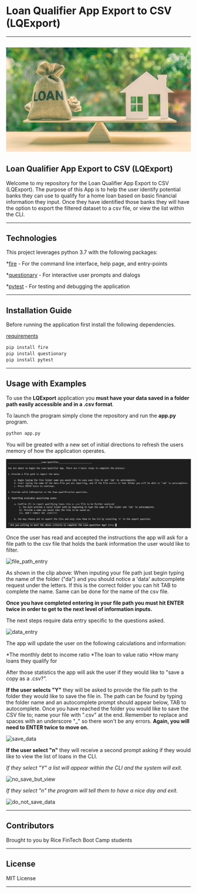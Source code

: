 # Loan Qualifier App Export to CSV (LQExport)
---
![picture](Starter_Code/qualifier/picture/loan_image.png)
---

## Loan Qualifier App Export to CSV (LQExport)

Welcome to my repository for the Loan Qualifier App Export to CSV (LQExport). The purpose of this App is to help the user identify potential banks they can use to qualify for a home loan based on basic financial information they input. Once they have identified those banks they will have the option to export the filtered dataset to a csv file, or view the list within the CLI.

---

## Technologies

This project leverages python 3.7 with the following packages:

*[fire](Starter_Code/qualifier/tests/requirements.txt) - For the command line interface, help page, and entry-points

*[questionary](Starter_Code/qualifier/tests/requirements.txt) - For interactive user prompts and dialogs

*[pytest](Starter_Code/qualifier/tests/requirements.txt) - For testing and debugging the application

---

## Installation Guide

Before running the application first install the following dependencies.

[requirements](Starter_Code/qualifier/tests/requirements.txt)

```python
pip install fire
pip install questionary
pip install pytest
```
---

## Usage with Examples

To use the **LQExport** application you **must have your data saved in a folder path easily accessible and in a .csv format**. 

To launch the program simply clone the repository and run the **app.py** program.
```python
python app.py
```
You will be greated with a new set of initial directions to refresh the users memory of how the application operates. 

![picture](Starter_Code/qualifier/picture/initial_instructions.png)

Once the user has read and accepted the instructions the app will ask for a file path to the csv file that holds the bank information the user would like to filter. 

![file_path_entry](https://user-images.githubusercontent.com/81820892/124321878-0995bf80-db44-11eb-836d-5ddf658793e7.gif)

As shown in the clip above: When inputing your file path just begin typing the name of the folder ("da") and you should notice a 'data' autocomplete request under the letters. If this is the correct folder you can hit TAB to complete the name. Same can be done for the name of the csv file.

**Once you have completed entering in your file path you must hit ENTER twice in order to get to the next level of information inputs.**

The next steps require data entry specific to the questions asked. 

![data_entry](https://user-images.githubusercontent.com/81820892/124323669-54fd9d00-db47-11eb-8a08-2eff61143cca.gif)

The app will update the user on the following calculations and information:

*The monthly debt to income ratio
*The loan to value ratio
*How many loans they qualify for

After those statistics the app will ask the user if they would like to "save a copy as a .csv?". 

**If the user selects "Y"** they will be asked to provide the file path to the folder they would like to save the file in. The path can be found by typing the folder name and an autocomplete prompt should appear below, TAB to autocomplete. Once you have reached the folder you would like to save the CSV file to; name your file with ".csv" at the end. Remember to replace and spaces with an underscore "_" so there won't be any errors. **Again, you will need to ENTER twice to move on.**

![save_data](https://user-images.githubusercontent.com/81820892/124323693-5b8c1480-db47-11eb-8e7f-befa0af6f79b.gif)

**If the user select "n"** they will receive a second prompt asking if they would like to view the list of loans in the CLI. 

*If they select "Y" a list will appear within the CLI and the system will exit.*

![no_save_but_view](https://user-images.githubusercontent.com/81820892/124325084-aeff6200-db49-11eb-8563-275c1dbfd846.gif)

*If they select "n" the program will tell them to have a nice day and exit.*

![do_not_save_data](https://user-images.githubusercontent.com/81820892/124325127-c2aac880-db49-11eb-89e4-5a387e5ff29f.gif)

---

## Contributors

Brought to you by Rice FinTech Boot Camp students

---

## License

MIT License

---
